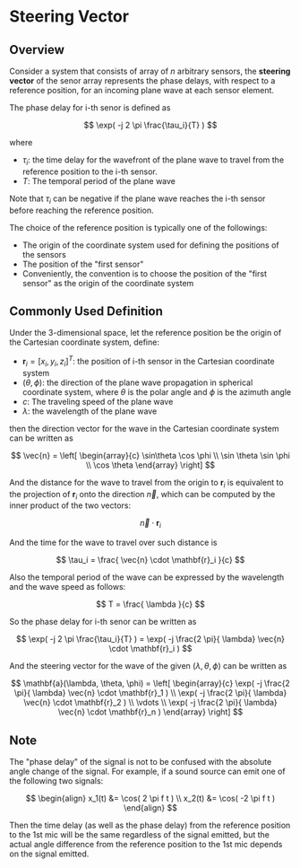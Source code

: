 # Steering Vector

## Overview

Consider a system that consists of array of $n$ arbitrary sensors, the **steering vector** of the senor array represents the phase delays, with respect to a reference position, for an incoming plane wave at each sensor element.

The phase delay for i-th senor is defined as

$$
\exp( -j 2 \pi \frac{\tau_i}{T} )
$$

where

* $\tau_i$: the time delay for the wavefront of the plane wave to travel from the reference position to the i-th sensor.
* $T$: The temporal period of the plane wave

Note that $\tau_i$ can be negative if the plane wave reaches the i-th sensor before reaching the reference position.

The choice of the reference position is typically one of the followings:

* The origin of the coordinate system used for defining the positions of the sensors
* The position of the "first sensor"
 * Conveniently, the convention is to choose the position of the "first sensor" as the origin of the coordinate system

## Commonly Used Definition

Under the 3-dimensional space, let the reference position be the origin of the Cartesian coordinate system, define:

* $\mathbf{r}_i = [x_i, y_i, z_i]^T$: the position of i-th sensor in the Cartesian coordinate system
* $(\theta, \phi)$: the direction of the plane wave propagation in spherical coordinate system, where $\theta$ is the polar angle and $\phi$ is the azimuth angle
* $c$: The traveling speed of the plane wave
* $\lambda$: the wavelength of the plane wave

then the direction vector for the wave in the Cartesian coordinate system can be written as

$$
\vec{n} = \left[
    \begin{array}{c}
        \sin\theta \cos \phi \\
        \sin \theta  \sin \phi  \\
        \cos \theta
    \end{array}
\right]
$$

And the distance for the wave to travel from the origin to $\mathbf{r}_i$ is equivalent to the projection of $\mathbf{r}_i$ onto the direction $\vec{n}$, which can be computed by the inner product of the two vectors:

$$
\vec{n} \cdot \mathbf{r}_i
$$

And the time for the wave to travel over such distance is

$$
\tau_i = \frac{ \vec{n} \cdot \mathbf{r}_i }{c}
$$

Also the temporal period of the wave can be expressed by the wavelength and the wave speed as follows:

$$
T = \frac{ \lambda }{c}
$$

So the phase delay for i-th senor can be written as

$$
\exp( -j 2 \pi \frac{\tau_i}{T} ) = \exp( -j  \frac{2 \pi}{ \lambda} \vec{n} \cdot \mathbf{r}_i )
$$

And the steering vector for the wave of the given $(\lambda, \theta, \phi)$ can be written as

$$
\mathbf{a}(\lambda, \theta, \phi) = \left[
    \begin{array}{c}
        \exp( -j  \frac{2 \pi}{ \lambda} \vec{n} \cdot \mathbf{r}_1 ) \\
        \exp( -j  \frac{2 \pi}{ \lambda} \vec{n} \cdot \mathbf{r}_2 ) \\
        \vdots \\
        \exp( -j  \frac{2 \pi}{ \lambda} \vec{n} \cdot \mathbf{r}_n )
    \end{array}
\right]
$$

## Note

The "phase delay" of the signal is not to be confused with the absolute angle change of the signal. For example, if a sound source can emit one of the following two signals:

$$
\begin{align}
x_1(t) &= \cos( 2 \pi f t ) \\
x_2(t) &= \cos( -2 \pi f t )
\end{align}
$$

Then the time delay (as well as the phase delay) from the reference position to the 1st mic will be the same regardless of the signal emitted, but the actual angle difference from the reference position to the 1st mic depends on the signal emitted. 
